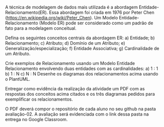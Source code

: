 A técnica de modelagem de dados mais utilizada é a abordagem Entidade-Relacionamento(ER). 
Essa abordagem foi criada em 1976 por Peter Chen (https://en.wikipedia.org/wiki/Peter_Chen).
Um Modelo Entidade-Relacionamento (Modelo ER) pode ser considerado como um padrão de fato para 
a modelagem conceitual.

Defina os seguintes conceitos centrais da abordagem ER:
a) Entidade;
b) Relacionamento;
c) Atributo;
d) Domínio de um Atributo;
e) Generalização/especialização;
f) Entidade Associativa;
g) Cardinalidade de um Atributo.

Crie exemplos de Relacionamento usando um Modelo Entidade Relacionamento envolvendo duas entidades com as cardinalidades:
a) 1 : 1  
b) 1 : N
c) N : N
Desenhe os diagramas dos relacionamentos acima usando o PlantUML.

Entregar como evidência da realização da atividade um PDF com as respostas dos conceitos acima citados e os três diagramas pedidos para exemplificar os relacionamentos.

O PDF deverá compor o repositório de cada aluno no seu github na pasta avaliação-02. 
A avaliação será evidenciada com o link dessa pasta na entrega no Google Classroom.
